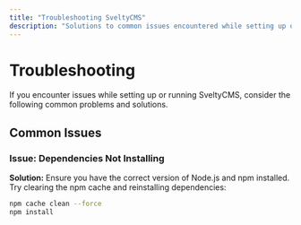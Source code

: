 ```yaml
---
title: "Troubleshooting SveltyCMS"
description: "Solutions to common issues encountered while setting up or running SveltyCMS."
---
```


# Troubleshooting

If you encounter issues while setting up or running SveltyCMS, consider the following common problems and solutions.

## Common Issues

### Issue: Dependencies Not Installing

**Solution:**
Ensure you have the correct version of Node.js and npm installed. Try clearing the npm cache and reinstalling dependencies:
```sh
npm cache clean --force
npm install
